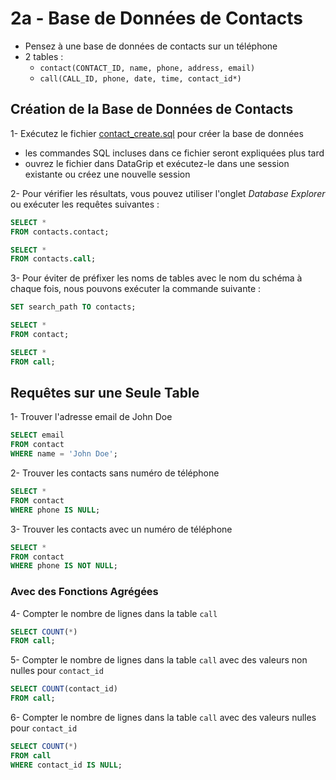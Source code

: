 # 2a - Base de Données de Contacts

- Pensez à une base de données de contacts sur un téléphone
- 2 tables :
    - `contact(CONTACT_ID, name, phone, address, email)`
    - `call(CALL_ID, phone, date, time, contact_id*)`

## Création de la Base de Données de Contacts

1- Exécutez le
fichier [contact_create.sql](../src/create/contact_create.sql) pour créer
la base de données

- les commandes SQL incluses dans ce fichier seront expliquées plus tard
- ouvrez le fichier dans DataGrip et exécutez-le dans une session existante ou
  créez une nouvelle session

2- Pour vérifier les résultats, vous pouvez utiliser l'onglet *Database
Explorer* ou exécuter les requêtes suivantes :

```sql
SELECT *
FROM contacts.contact;

SELECT *
FROM contacts.call;
```

3- Pour éviter de préfixer les noms de tables avec le nom du schéma à chaque
fois, nous pouvons exécuter la commande suivante :

```sql
SET search_path TO contacts;

SELECT *
FROM contact;

SELECT *
FROM call;
```

## Requêtes sur une Seule Table

1- Trouver l'adresse email de John Doe

```sql
SELECT email
FROM contact
WHERE name = 'John Doe';
```

2- Trouver les contacts sans numéro de téléphone

```sql
SELECT *
FROM contact
WHERE phone IS NULL;
```

3- Trouver les contacts avec un numéro de téléphone

```sql
SELECT *
FROM contact
WHERE phone IS NOT NULL;
```

### Avec des Fonctions Agrégées

4- Compter le nombre de lignes dans la table `call`

```sql
SELECT COUNT(*)
FROM call;
```

5- Compter le nombre de lignes dans la table `call` avec des valeurs non nulles
pour `contact_id`

```sql
SELECT COUNT(contact_id)
FROM call;
```

6- Compter le nombre de lignes dans la table `call` avec des valeurs nulles
pour `contact_id`

```sql
SELECT COUNT(*)
FROM call
WHERE contact_id IS NULL;
```